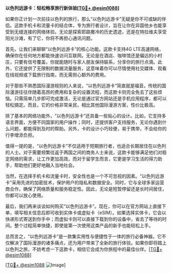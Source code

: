 **以色列远游卡：轻松畅享旅行新体验[[TG💪+ @esim1088](https://t.me/s/esim1088)]**

如果你正计划一次前往以色列的旅行，那么“以色列远游卡”无疑是你不可或缺的伴侣。这款手机卡和流量卡的结合体，专为旅行者设计，旨在让你在异国他乡也能享受到无缝连接的网络体验。无论是探索耶路撒冷的历史遗迹，还是在特拉维夫享受阳光沙滩，有了它，你将不再担心通讯问题。

首先，让我们来聊聊“以色列远游卡”的核心功能。这款卡支持4G LTE高速网络，确保你在任何地方都能快速访问互联网。无论是在酒店、咖啡馆还是偏远的小村庄，只要有信号覆盖，你就能随时与家人朋友保持联系，分享你的旅行点滴。此外，它还提供了无限制的数据流量服务，这意味着你可以尽情使用社交媒体、观看在线视频或下载旅行指南，而无需担心额外的费用。

对于那些不熟悉国际漫游规则的人来说，“以色列远游卡”简直就是福音。传统的国际漫游往往伴随着高昂的费用和复杂的设置流程，而这款卡则完全免去了这些烦恼。只需简单几步即可完成激活，无论是通过官方网站还是手机应用程序，都可以轻松搞定。而且，它的价格非常亲民，相比其他国际漫游方案，性价比极高。

除了基本的网络功能外，“以色列远游卡”还具备一些贴心的设计。比如，它支持多语言界面，方便不同国家的用户操作；同时，还提供客户支持服务，无论你遇到什么问题，都能得到及时的帮助。另外，卡的设计小巧轻便，易于携带，不会给你的行李增添负担。

值得一提的是，“以色列远游卡”不仅适用于短期旅行者，也适合长期居住在以色列的人士。对于需要频繁往返于两国之间的商务人士来说，这款卡能够满足他们对稳定网络的需求，让工作更加高效。而对于留学生而言，它更是学习生活的得力助手，帮助他们更好地融入当地社会。

当然，在选择手机卡和流量卡时，安全性也是一个不可忽视的因素。“以色列远游卡”采用先进的加密技术，保护用户的隐私和数据安全。同时，它与全球多家运营商合作，确保了网络质量和服务稳定性。因此，无论是短暂停留还是长时间居住，你都可以放心使用。

最后，我们再来谈谈如何购买“以色列远游卡”。现在，你可以在官方网站上直接下单，填写相关信息后即可收到实体卡或虚拟卡（eSIM）。如果选择实体卡，它会以快递形式寄送到你手中；而虚拟卡则可以直接下载到你的设备中，省去了等待的时间。整个过程简单快捷，即使是第一次使用这类产品的新手也能轻松上手。

总而言之，“以色列远游卡”是一款集实用性与便捷性于一体的旅行必备神器。它不仅解决了国际漫游的诸多痛点，还为用户带来了全新的旅行体验。如果你即将踏上以色列之旅，不妨考虑一下这款卡，相信它会成为你旅程中的最佳伙伴。[[TG💪+ @esim1088](https://t.me/s/esim1088)]

[[TG💪+ @esim1088](https://t.me/s/esim1088) ![Image](https://i.postimg.cc/4NQfJmqS/Snipaste-2025-05-13-00-14-12.png)]